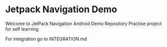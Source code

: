 # Jetpack Navigation Demo

Welcome to JetPack Navigation Android Demo Repository
Practise project for self learning

For integration go to INTEGRATION.md

